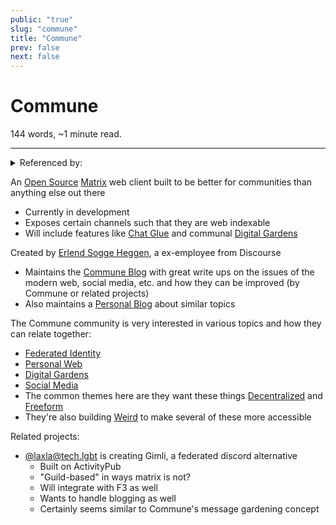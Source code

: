 ```yaml
---
public: "true"
slug: "commune"
title: "Commune"
prev: false
next: false
---
```

<script setup>
import { data } from '../../git.data.ts';
import { useData } from 'vitepress';
const pageData = useData();
</script>
<h1 class="p-name">Commune</h1>
<p>144 words, ~1 minute read. <span v-html="data[`site/${pageData.page.value.relativePath}`]" /></p>
<hr/>

<details><summary>Referenced by:</summary><a href="/garden/federated-identity">Federated Identity</a><a href="/now/index">/now</a><a href="/garden/webrings">Webrings</a><a href="/garden/weird">Weird</a></details>

An [Open Source](/garden/open-source) [Matrix](/garden/matrix) web client built to be better for communities than anything else out there
- Currently in development
- Exposes certain channels such that they are web indexable
- Will include features like [Chat Glue](/garden/chat-glue) and communal [Digital Gardens](/garden/digital-gardens)

Created by [Erlend Sogge Heggen](https://writing.exchange/@erlend), a ex-employee from Discourse
- Maintains the [Commune Blog](https://blog.commune.sh) with great write ups on the issues of the modern web, social media, etc. and how they can be improved (by Commune or related projects)
- Also maintains a [Personal Blog](https://blog.erlend.sh) about similar topics

The Commune community is very interested in various topics and how they can relate together:
- [Federated Identity](/garden/federated-identity)
- [Personal Web](/garden/the-small-web)
- [Digital Gardens](/garden/digital-gardens)
- [Social Media](/garden/social-media)
- The common themes here are they want these things [Decentralized](/garden/decentralized) and [Freeform](/garden/freeform)
- They're also building [Weird](/garden/weird) to make several of these more accessible

Related projects:
- [@laxla@tech.lgbt](https://tech.lgbt/@laxla) is creating Gimli, a federated discord alternative
	- Built on ActivityPub
	- "Guild-based" in ways matrix is not?
	- Will integrate with F3 as well
	- Wants to handle blogging as well
	- Certainly seems similar to Commune's message gardening concept